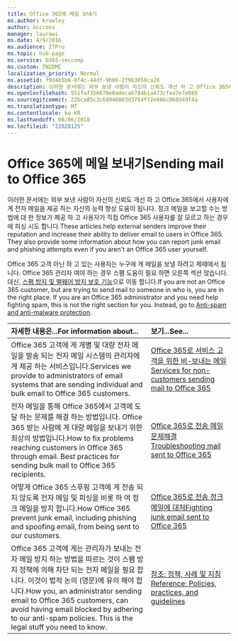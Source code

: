 ```yaml
---
title: Office 365에 메일 보내기
ms.author: krowley
author: kccross
manager: laurawi
ms.date: 4/9/2016
ms.audience: ITPro
ms.topic: hub-page
ms.service: O365-seccomp
ms.custom: TN2DMC
localization_priority: Normal
ms.assetid: f9d4b5b6-8f4c-44df-9b06-2f9b3058ca20
description: 이러한 문서에는 외부 보낸 사람이 자신의 신뢰도 개선 하 고 Office 365에서 사용자에 게 전자 메일을 제공 하는 자신의 능력 향상 도움이 됩니다. 정크 메일을 보고할 수는 방법에 대 한 정보가 제공 하 고 사용자가 직접 Office 365 사용자를 잘 모르고 하는 경우에 피싱 시도 합니다.
ms.openlocfilehash: 551faf356678e0adecab784b1a473cfaa7e7e088
ms.sourcegitcommit: 22bca85c3c6d946083d3784f72e886c068d49f4a
ms.translationtype: MT
ms.contentlocale: ko-KR
ms.lasthandoff: 08/06/2018
ms.locfileid: "22028125"
---
```

# <a name="sending-mail-to-office-365"></a><span data-ttu-id="e775d-104">Office 365에 메일 보내기</span><span class="sxs-lookup"><span data-stu-id="e775d-104">Sending mail to Office 365</span></span>

<span data-ttu-id="e775d-p102">이러한 문서에는 외부 보낸 사람이 자신의 신뢰도 개선 하 고 Office 365에서 사용자에 게 전자 메일을 제공 하는 자신의 능력 향상 도움이 됩니다. 정크 메일을 보고할 수는 방법에 대 한 정보가 제공 하 고 사용자가 직접 Office 365 사용자를 잘 모르고 하는 경우에 피싱 시도 합니다.</span><span class="sxs-lookup"><span data-stu-id="e775d-p102">These articles help external senders improve their reputation and increase their ability to deliver email to users in Office 365. They also provide some information about how you can report junk email and phishing attempts even if you aren't an Office 365 user yourself.</span></span>
  
<span data-ttu-id="e775d-p103">Office 365 고객 아닌 하 고 있는 사용자는 누구에 게 메일을 보낼 하려고 제때에서 됩니다. Office 365 관리자 여야 하는 경우 스팸 도움이 필요 하면 오른쪽 섹션 않습니다. 대신, [스팸 방지 및 맬웨어 방지 보호 기능](http://technet.microsoft.com/library/93c6c227-7442-4293-b64d-ec8f15c928db.aspx)으로 이동 합니다.</span><span class="sxs-lookup"><span data-stu-id="e775d-p103">If you are not an Office 365 customer, but are trying to send mail to someone in who is, you are in the right place. If you are an Office 365 administrator and you need help fighting spam, this is not the right section for you. Instead, go to [Anti-spam and anti-malware protection](http://technet.microsoft.com/library/93c6c227-7442-4293-b64d-ec8f15c928db.aspx).</span></span>
  
|<span data-ttu-id="e775d-110">**자세한 내용은...**</span><span class="sxs-lookup"><span data-stu-id="e775d-110">**For information about...**</span></span>|<span data-ttu-id="e775d-111">**보기...**</span><span class="sxs-lookup"><span data-stu-id="e775d-111">**See...**</span></span>|
|:-----|:-----|
|<span data-ttu-id="e775d-112">Office 365 고객에 게 개별 및 대량 전자 메일을 발송 되는 전자 메일 시스템의 관리자에 게 제공 하는 서비스입니다.</span><span class="sxs-lookup"><span data-stu-id="e775d-112">Services we provide to administrators of email systems that are sending individual and bulk email to Office 365 customers.</span></span>  <br/> |[<span data-ttu-id="e775d-113">Office 365로 서비스 고객을 위한 비-보내는 메일</span><span class="sxs-lookup"><span data-stu-id="e775d-113">Services for non-customers sending mail to Office 365</span></span>](services-for-non-customers.md) <br/> |
|<span data-ttu-id="e775d-p104">전자 메일을 통해 Office 365에서 고객에 도달 하는 문제를 해결 하는 방법입니다. Office 365 받는 사람에 게 대량 메일을 보내기 위한 최상의 방법입니다.</span><span class="sxs-lookup"><span data-stu-id="e775d-p104">How to fix problems reaching customers in Office 365 through email. Best practices for sending bulk mail to Office 365 recipients.</span></span>  <br/> |[<span data-ttu-id="e775d-116">Office 365로 전송 메일 문제해결</span><span class="sxs-lookup"><span data-stu-id="e775d-116">Troubleshooting mail sent to Office 365</span></span>](troubleshooting-mail-sent-to-office-365.md) <br/> |
|<span data-ttu-id="e775d-117">어떻게 Office 365 스푸핑 고객에 게 전송 되지 않도록 전자 메일 및 피싱을 비롯 하 여 정크 메일을 방지 합니다.</span><span class="sxs-lookup"><span data-stu-id="e775d-117">How Office 365 prevent junk email, including phishing and spoofing email, from being sent to our customers.</span></span>  <br/> |[<span data-ttu-id="e775d-118">Office 365로 전송 정크 메일에 대처</span><span class="sxs-lookup"><span data-stu-id="e775d-118">Fighting junk email sent to Office 365</span></span>](fighting-junk-email.md) <br/> |
|<span data-ttu-id="e775d-p105">Office 365 고객에 게는 관리자가 보내는 전자 메일 방지 하는 방법을 따르는 것이 스팸 방지 정책에 의해 차단 되는 전자 메일을 필요 합니다. 이것이 법적 논의 (영문)에 유의 해야 합니다.</span><span class="sxs-lookup"><span data-stu-id="e775d-p105">How you, an administrator sending email to Office 365 customers, can avoid having email blocked by adhering to our anti-spam policies. This is the legal stuff you need to know.</span></span>  <br/> |[<span data-ttu-id="e775d-121">참조: 정책, 사례 및 지침</span><span class="sxs-lookup"><span data-stu-id="e775d-121">Reference: Policies, practices, and guidelines</span></span>](reference-policies-practices-and-guidelines.md) <br/> |
   

